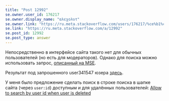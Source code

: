 ```yaml
---
title: "Post 12992"
se.owner.user_id: 176217
se.owner.display_name: "αλεχολυτ"
se.owner.link: "https://ru.meta.stackoverflow.com/users/176217/%ce%b1%ce%bb%ce%b5%cf%87%ce%bf%ce%bb%cf%85%cf%84"
se.link: "https://ru.meta.stackoverflow.com/a/12992"
se.post_id: 12992
se.post_type: answer
---
```

<p>Непосредственно в интерфейсе сайта такого нет для обычных пользователей (но есть для модераторов). Однако для поиска можно использовать запрос, <a href="https://meta.stackexchange.com/a/284625/339911">описанный на MSE</a>.</p>
<p>Результат под запрошенного user341547 юзера <a href="https://data.stackexchange.com/ru/query/346626?Name=user341547" rel="nofollow noreferrer">здесь</a>.</p>
<p>У меня было предложение сделать поиск в строке поиска в шапке сайта (через <code>user:id</code>) доступным и для удалённых пользователей: <a href="https://meta.stackexchange.com/q/322802/339911">Allow to search by user id when user is deleted</a></p>
